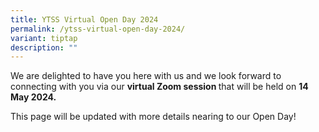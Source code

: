 ```yaml
---
title: YTSS Virtual Open Day 2024
permalink: /ytss-virtual-open-day-2024/
variant: tiptap
description: ""
---
```

<p>We are delighted to have you here with us and we look forward to connecting
with you via our <strong>virtual Zoom session </strong>that will be held
on <strong>14 May 2024. </strong>
</p>
<p>This page will be updated with more details nearing to our Open Day!</p>